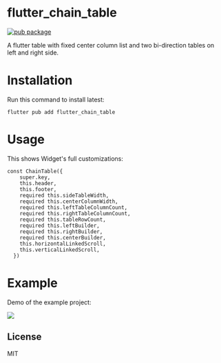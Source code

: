 # flutter_chain_table

[![pub package](https://img.shields.io/pub/v/flutter_chain_table.svg)](https://pub.dev/packages/flutter_chain_table)

A flutter table with fixed center column list and two bi-direction tables on left and right side.

# Installation

Run this command to install latest:

```flutter pub add flutter_chain_table```

# Usage

This shows Widget's full customizations:
```
const ChainTable({
    super.key,
    this.header,
    this.footer,
    required this.sideTableWidth,
    required this.centerColumnWidth,
    required this.leftTableColumnCount,
    required this.rightTableColumnCount,
    required this.tableRowCount,
    required this.leftBuilder,
    required this.rightBuilder,
    required this.centerBuilder,
    this.horizontalLinkedScroll,
    this.verticalLinkedScroll,
  })
```

# Example

Demo of the example project:

![](demo.gif)

## License

MIT